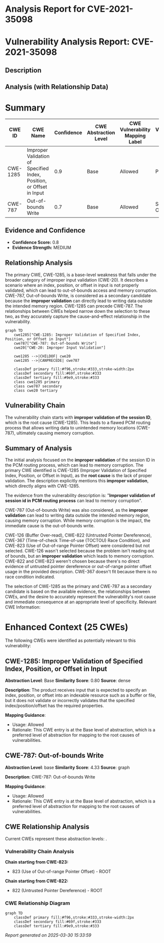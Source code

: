 # Analysis Report for CVE-2021-35098

# Vulnerability Analysis Report: CVE-2021-35098

## Description



## Analysis (with Relationship Data)

# Summary
| CWE ID | CWE Name | Confidence | CWE Abstraction Level | CWE Vulnerability Mapping Label | CWE-Vulnerability Mapping Notes |
|---|---|---|---|---|---|
| CWE-1285 | Improper Validation of Specified Index, Position, or Offset in Input | 0.9 | Base | Allowed | Primary CWE |
| CWE-787 | Out-of-bounds Write | 0.7 | Base | Allowed | Secondary Candidate |

## Evidence and Confidence

*   **Confidence Score:** 0.8
*   **Evidence Strength:** MEDIUM

## Relationship Analysis
The primary CWE, CWE-1285, is a base-level weakness that falls under the broader category of improper input validation (CWE-20). It describes a scenario where an index, position, or offset in input is not properly validated, which can lead to out-of-bounds access and memory corruption. CWE-787, Out-of-bounds Write, is considered as a secondary candidate because the **improper validation** can directly lead to writing data outside the intended memory region. CWE-1285 can precede CWE-787. The relationships between CWEs helped narrow down the selection to these two, as they accurately capture the cause-and-effect relationship in the vulnerability.

```mermaid
graph TD
    cwe1285["CWE-1285: Improper Validation of Specified Index, Position, or Offset in Input"]
    cwe787["CWE-787: Out-of-bounds Write"]
    cwe20["CWE-20: Improper Input Validation"]

    cwe1285 -->|CHILDOF| cwe20
    cwe1285 -->|CANPRECEDE| cwe787
    
    classDef primary fill:#f96,stroke:#333,stroke-width:2px
    classDef secondary fill:#69f,stroke:#333
    classDef tertiary fill:#9e9,stroke:#333
    class cwe1285 primary
    class cwe787 secondary
    class cwe20 tertiary
```

## Vulnerability Chain
The vulnerability chain starts with **improper validation of the session ID**, which is the root cause (CWE-1285). This leads to a flawed PCM routing process that allows writing data to unintended memory locations (CWE-787), ultimately causing memory corruption.

## Summary of Analysis
The initial analysis focused on the **improper validation** of the session ID in the PCM routing process, which can lead to memory corruption. The primary CWE identified is CWE-1285 (Improper Validation of Specified Index, Position, or Offset in Input), as the **root cause** is the lack of proper validation. The description explicitly mentions this **improper validation**, which directly aligns with CWE-1285.

The evidence from the vulnerability description is: "**Improper validation of session id in PCM routing process** can lead to memory corruption".

CWE-787 (Out-of-bounds Write) was also considered, as the **improper validation** can lead to writing data outside the intended memory region, causing memory corruption. While memory corruption is the impact, the immediate cause is the out-of-bounds write.

CWE-126 (Buffer Over-read), CWE-822 (Untrusted Pointer Dereference), CWE-367 (Time-of-check Time-of-use (TOCTOU) Race Condition), and CWE-823 (Use of Out-of-range Pointer Offset) were considered but not selected. CWE-126 wasn't selected because the problem isn't reading out of bounds, but an **improper validation** which leads to memory corruption. CWE-822 and CWE-823 weren't chosen because there's no direct evidence of untrusted pointer dereference or out-of-range pointer offset usage in the provided description. CWE-367 doesn't fit because there is no race condition indicated.

The selection of CWE-1285 as the primary and CWE-787 as a secondary candidate is based on the available evidence, the relationships between CWEs, and the desire to accurately represent the vulnerability's root cause and immediate consequence at an appropriate level of specificity.
Relevant CWE Information:

# Enhanced Context (25 CWEs)
The following CWEs were identified as potentially relevant to this vulnerability:

## CWE-1285: Improper Validation of Specified Index, Position, or Offset in Input
**Abstraction Level**: Base
**Similarity Score**: 0.80
**Source**: dense

**Description**:
The product receives input that is expected to specify an index, position, or offset into an indexable resource such as a buffer or file, but it does not validate or incorrectly validates that the specified index/position/offset has the required properties.

**Mapping Guidance**:
- Usage: Allowed
- Rationale: This CWE entry is at the Base level of abstraction, which is a preferred level of abstraction for mapping to the root causes of vulnerabilities.

## CWE-787: Out-of-bounds Write
**Abstraction Level**: base
**Similarity Score**: 4.33
**Source**: graph

**Description**:
CWE-787: Out-of-bounds Write

**Mapping Guidance**:
- Usage: Allowed
- Rationale: This CWE entry is at the Base level of abstraction, which is a preferred level of abstraction for mapping to the root causes of vulnerabilities.


## CWE Relationship Analysis

Current CWEs represent these abstraction levels: .


### Vulnerability Chain Analysis

**Chain starting from CWE-823:**
- 823 (Use of Out-of-range Pointer Offset) - ROOT


**Chain starting from CWE-822:**
- 822 (Untrusted Pointer Dereference) - ROOT



### CWE Relationship Diagram

```mermaid
graph TD
    classDef primary fill:#f96,stroke:#333,stroke-width:2px
    classDef secondary fill:#69f,stroke:#333
    classDef tertiary fill:#9e9,stroke:#333
```



*Report generated on 2025-03-30 15:33:59*
